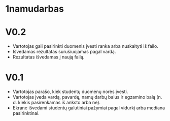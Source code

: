 # 1namudarbas
# V0.2
* Vartotojas gali pasirinkti duomenis įvesti ranka arba nuskaityti iš failo.
* Išvedamas rezultatas surušiuojamas pagal vardą.
* Rezultatas išvedamas į naują failą.
# V0.1
* Vartotojas parašo, kiek studentų duomenų norės įvesti.
* Vartotojas įveda vardą, pavardę, namų darbų balus ir egzamino balą (n. d. kiekis pasirenkamas iš anksto arba ne).
* Ekrane išvedami studentų galutiniai pažymiai pagal vidurkį arba mediana pasirinktinai.
